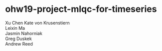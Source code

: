 # ohw19-project-mlqc-for-timeseries
  Xu Chen
Kate von Krusenstiern  
Leixin Ma  
Jasmin Nahorniak  
Greg Duskek  
Andrew Reed  
